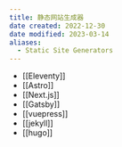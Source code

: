 ```yaml
---
title: 静态网站生成器
date created: 2022-12-30
date modified: 2023-03-14
aliases:
  - Static Site Generators
---
```


- [[Eleventy]]
- [[Astro]]
- [[Next.js]]
- [[Gatsby]]
- [[vuepress]]
- [[jekyll]]
- [[hugo]]
